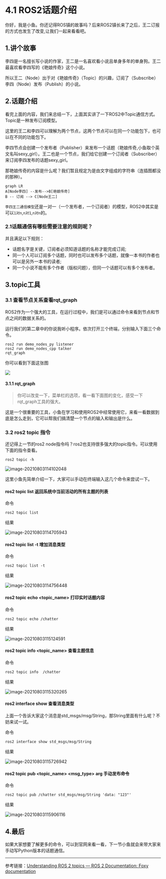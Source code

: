 # 4.1 ROS2话题介绍

你好，我是小鱼。你还记得ROS镇的故事吗？后来ROS2镇长来了之后，王二订报的方式也发生了改变,让我们一起来看看吧。

## 1.讲个故事

李四是一名擅长写小说的作家，王二是一名喜欢看小说且单身多年的单身狗。王二最喜欢看李四写的《艳娘传奇》这个小说。

所以王二（Node）出于对《艳娘传奇》（Topic）的兴趣，订阅了（Subscribe）李四（Node）发布（Publish）的小说。



## 2.话题介绍

看完上面的内容，我们来总结一下，上面其实讲了一下ROS2中Topic通信方式。Topic是一种发布订阅模型。

这里的王二和李四可以理解为两个节点，这两个节点可以在同一个功能包下，也可以在不同的功能包下。

李四节点会创建一个发布者（Publisher）来发布一个话题（艳娘传奇,小鱼取个英文名叫sexy_girl）。王二也是一个节点，我们给它创建一个订阅者（Subscriber）来订阅李四发布的话题sexy_girl。

那艳娘传奇的内容是什么呢？我们暂且规定为是由文字组成的字符串（连插图都没的那种）。



```mermaid
graph LR
A[Node李四] --发布-->B[艳娘传奇]
B -- 订阅 --> C[Node王二]
```

`李四王二通信模型`还是一对一（一个发布者，一个订阅者）的模型，ROS2中其实是可以`1对n`,`n对1`,`n对n`的。



### 2.1话题通信有哪些需要注意的规则呢？

并且满足以下规则：

- 话题名字是关键，订阅者必须知道话题的名称才能完成订阅;
- 同一个人可以订阅多个话题，同时也可以发布多个话题，就像一本书的作者也可以是另外一本书的读者;
- 同一个小说不能有多个作者（版权问题），但同一个话题可以有多个发布者。





## 3.topic工具

### 3.1 查看节点关系查看rqt_graph

ROS2作为一个强大的工具，在运行过程中，我们是可以通过命令来看到节点和节点之间的数据关系的。

运行我们的第二章中的你说我听小程序。依次打开三个终端，分别输入下面三个命令。

```
ros2 run demo_nodes_py listener
ros2 run demo_nodes_cpp talker
rqt_graph
```

你可以看到下面这张图

![](4.1ROS2话题介绍/imgs/image-20210803113450234.png)

#### 3.1.1 rqt_graph

> 你可以改变一下，菜单栏的选项，看一看下面图的变化，感受一下rqt_graph工具的强大。

这是一个很重要的工具，小鱼在学习和使用ROS2中经常使用它，来看一看数据到底是怎么走到，它可以帮我们搞清楚一个节点的输入和输出是什么。

### 3.2 ros2 topic 指令

还记得上一节的ros2 node指令吗？ros2也支持很多强大的topic指令。可以使用下面的指令查看。

```
ros2 topic -h
```

![image-20210803114102048](4.1ROS2话题介绍/imgs/image-20210803114102048.png)

这里小鱼先简单介绍一下，大家可以手动在终端输入这几个命令来尝试一下。



#### ros2 topic list 返回系统中当前活动的所有主题的列表

命令

```
ros2 topic list
```

结果

![image-20210803114705943](4.1ROS2话题介绍/imgs/image-20210803114705943.png)

####  ros2 topic list -t 增加消息类型

命令

```
ros2 topic list -t
```

结果

![image-20210803114756448](4.1ROS2话题介绍/imgs/image-20210803114756448.png)



#### ros2 topic echo <topic_name> 打印实时话题内容

命令

```
ros2 topic echo /chatter
```

结果

![image-20210803115124591](4.1ROS2话题介绍/imgs/image-20210803115124591.png)



#### ros2 topic info <topic_name> 查看主题信息

命令

```
ros2 topic info  /chatter
```

结果

![image-20210803115320265](4.1ROS2话题介绍/imgs/image-20210803115320265.png)

#### ros2 interface show 查看消息类型

上面一个告诉大家这个消息是std_msgs/msg/String，那String里面有什么呢？不妨来试一试。

命令

```
ros2 interface show std_msgs/msg/String
```

结果

![image-20210803115726942](4.1ROS2话题介绍/imgs/image-20210803115726942.png)



#### ros2 topic pub <topic_name> <msg_type>  arg 手动发布命令

命令

```
ros2 topic pub /chatter std_msgs/msg/String 'data: "123"'
```



结果

![image-20210803115906116](4.1ROS2话题介绍/imgs/image-20210803115906116.png)





## 4.最后

如果大家想要了解更多的命令，可以到官网来看一看，下一节小鱼就会来带大家来手动写Python版本的话题通信。





------

参考链接：[Understanding ROS 2 topics — ROS 2 Documentation: Foxy documentation](http://docs.ros.org/en/foxy/Tutorials/Topics/Understanding-ROS2-Topics.html)

